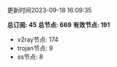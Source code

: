 更新时间2023-09-18 16:09:35

**总订阅: 45**
**总节点: 669**
**有效节点: 191**
- v2ray节点: 174
- trojan节点: 9
- ss节点: 8
